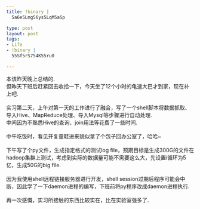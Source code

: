 ```yaml
--- 
title: !binary |
  5a6e5Lmg56ys5LqM5aSp

type: post
layout: post
tags: 
- Life
- !binary |
  55Sf5rS754K55ru0

---
```

本该昨天晚上总结的.<br />但昨天下班后赶紧回去收拾一下，今天坐了12个小时的龟速大巴才到家，现在补上吧.<br /><br />实习第二天，上午对第一天的工作进行了融合，写了一个shell脚本将数据抓取、导入Hive、MapReduce处理、导入Mysql等步骤进行自动处理.<br />中间因为不熟悉Hive的查询、join用法等花费了一些时间.<br /><br />中午吃饭时，看见开复童鞋进来貌似拿了个包子回办公室了，哈哈~<br /><br />下午写了个py文件，生成指定格式的测试log file，预期目标是生成300G的文件在hadoop集群上测试，考虑到实际的数据量可能不需要这么大，先设置i循环为5亿，生成50G的big file.<br /><br />因为我使用shell远程链接服务器进行开发，shell session过期后程序可能会中断，因此学了一下daemon进程的编写，下班前将py程序改成daemon进程执行.<br /><br />再一次感慨，实习所接触的东西比较实在，比在实验室强多了.
